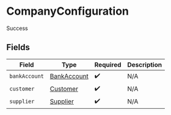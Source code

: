 # CompanyConfiguration

Success


## Fields

| Field                                             | Type                                              | Required                                          | Description                                       |
| ------------------------------------------------- | ------------------------------------------------- | ------------------------------------------------- | ------------------------------------------------- |
| `bankAccount`                                     | [BankAccount](../../models/shared/bankaccount.md) | :heavy_check_mark:                                | N/A                                               |
| `customer`                                        | [Customer](../../models/shared/customer.md)       | :heavy_check_mark:                                | N/A                                               |
| `supplier`                                        | [Supplier](../../models/shared/supplier.md)       | :heavy_check_mark:                                | N/A                                               |